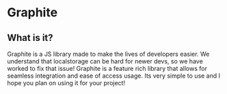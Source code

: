 # Graphite
## What is it?
Graphite is a JS library made to make the lives of developers easier. We understand that localstorage can be hard for newer devs, so we have worked to fix that issue! Graphite is a feature rich library that allows for seamless integration and ease of access usage. Its very simple to use and I hope you plan on using it for your project!
